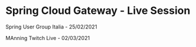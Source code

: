 # Spring Cloud Gateway - Live Session

Spring User Group Italia - 25/02/2021

MAnning Twitch Live - 02/03/2021
